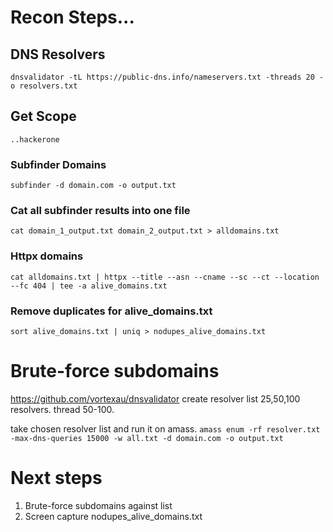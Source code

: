 # **Recon Steps...**

## DNS Resolvers
```dnsvalidator -tL https://public-dns.info/nameservers.txt -threads 20 -o resolvers.txt```


## Get Scope
  ```..hackerone```

### Subfinder Domains 
  ```subfinder -d domain.com -o output.txt```
  
### Cat all subfinder results into one file
  ```cat domain_1_output.txt domain_2_output.txt > alldomains.txt```
  
### Httpx domains
  ```cat alldomains.txt | httpx --title --asn --cname --sc --ct --location --fc 404 | tee -a alive_domains.txt``` 
  
### Remove duplicates for alive_domains.txt
  ```sort alive_domains.txt | uniq > nodupes_alive_domains.txt```
  

# Brute-force subdomains
https://github.com/vortexau/dnsvalidator
create resolver list 25,50,100 resolvers.
thread 50-100. 
  
take chosen resolver list and run it on amass.
```amass enum -rf resolver.txt -max-dns-queries 15000 -w all.txt -d domain.com -o output.txt```


# Next steps 
1. Brute-force subdomains against list
2. Screen capture nodupes_alive_domains.txt
